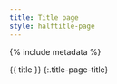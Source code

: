 ```yaml
---
title: Title page
style: halftitle-page
---
```


{% include metadata %}

{{ title }}
{:.title-page-title}
